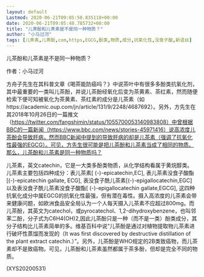 ```yaml
---
layout: default
Lastmod: 2020-06-21T09:05:50.835118+00:00
date: 2020-06-21T09:05:48.785732+00:00
title: "儿茶酚和儿茶素是不是同一种物质？"
author: "小马过河"
tags: [儿茶素,儿茶酚,com,https,EGCG,酚类,物质,成分,抗氧化性,没食子酸,新语丝]
---
```


儿茶酚和儿茶素是不是同一种物质？

作者：小马过河

方舟子先生在其科普文章《喝茶能防癌吗？》中说茶叶中有很多多酚类抗氧化剂，其中最重要的一类叫儿茶酚，并说儿茶酚经氧化后变为茶黄素、茶红素，然而随便检索下便可知被氧化为茶黄素、茶红素的成分是儿茶素（如https://academic.oup.com/jn/article/131/9/2248/4687692）。另外，方先生在其2018年10月26日的一篇推文（https://twitter.com/fangshimin/status/1055700053140983808）中曾根据BBC的一篇新闻（https://www.bbc.com/news/stories-45971416）说高浓度儿茶酚会导致肝病，然而BBC新闻中提到的导致肝病的却是儿茶素（强调了抗氧化性最强的EGCG）。可见，方先生很可能是把儿茶酚和儿茶素当成了相同的物质。那么，儿茶酚和儿茶素是同一种物质吗？

儿茶素，英文catechin，它是一大类多酚类物质，从化学结构看属于黄烷醇类。儿茶素主要包括四种成分：表儿茶素[ (-)-epicatechin,EC], 表儿茶素没食子酸酯[(-)-epicatechin gallate, ECG], 表没食子酰儿茶素[(-)-epigallocatechin,EGC] 以及表没食子酰儿茶素没食子酸酯[ (-)-epigallocatechin gallate,EGCG], 这四种抗氧化成分中属EGCG的抗氧化性最强，但有潜在毒性。摄入高浓度的儿茶素会带来健康问题，如欧洲食品安全局认为一个人每天摄入儿茶素不应超过800mg。而儿茶酚，其英文为catechol，或pyrocatechol、1,2-dihydroxybenzene，也叫邻苯二酚，分子式为C6H4(OH)2,因此儿茶酚只是一种（而不是一类）酚类成分，其分子结构比儿茶素简单的多。维基百科中说“儿茶酚是通过对植物提取物儿茶素进行破坏性蒸馏而发现的（It was first discovered by destructive distillation of the plant extract catechin.）”。另外，儿茶酚是WHO规定的2B类致癌物，而儿茶素却不是致癌物。可见，儿茶酚和儿茶素虽然都属于茶多酚，但却是完全不同的物质。

(XYS20200531)

